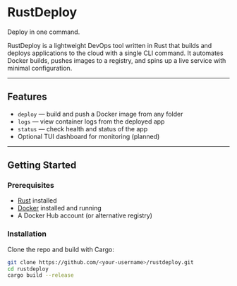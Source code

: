 # RustDeploy

Deploy in one command.

RustDeploy is a lightweight DevOps tool written in Rust that builds and deploys applications to the cloud with a single CLI command. It automates Docker builds, pushes images to a registry, and spins up a live service with minimal configuration.

---

## Features
- `deploy` — build and push a Docker image from any folder
- `logs` — view container logs from the deployed app
- `status` — check health and status of the app
- Optional TUI dashboard for monitoring (planned)

---

## Getting Started

### Prerequisites
- [Rust](https://www.rust-lang.org/tools/install) installed
- [Docker](https://docs.docker.com/get-docker/) installed and running
- A Docker Hub account (or alternative registry)

### Installation
Clone the repo and build with Cargo:
```bash
git clone https://github.com/<your-username>/rustdeploy.git
cd rustdeploy
cargo build --release
